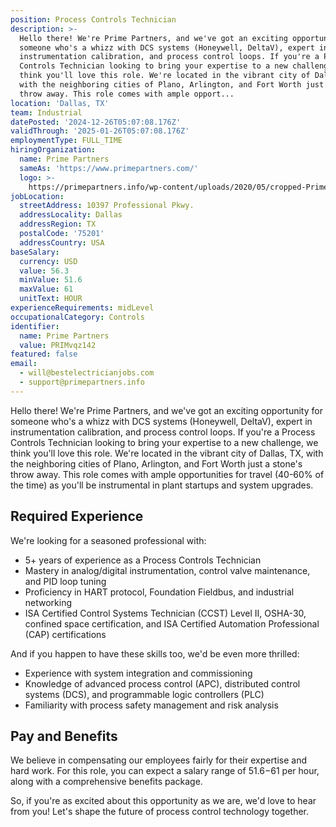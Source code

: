 ```yaml
---
position: Process Controls Technician
description: >-
  Hello there! We're Prime Partners, and we've got an exciting opportunity for
  someone who's a whizz with DCS systems (Honeywell, DeltaV), expert in
  instrumentation calibration, and process control loops. If you're a Process
  Controls Technician looking to bring your expertise to a new challenge, we
  think you'll love this role. We're located in the vibrant city of Dallas, TX,
  with the neighboring cities of Plano, Arlington, and Fort Worth just a stone's
  throw away. This role comes with ample opport...
location: 'Dallas, TX'
team: Industrial
datePosted: '2024-12-26T05:07:08.176Z'
validThrough: '2025-01-26T05:07:08.176Z'
employmentType: FULL_TIME
hiringOrganization:
  name: Prime Partners
  sameAs: 'https://www.primepartners.com/'
  logo: >-
    https://primepartners.info/wp-content/uploads/2020/05/cropped-Prime-Partners-Logo-NO-BG-1.png
jobLocation:
  streetAddress: 10397 Professional Pkwy.
  addressLocality: Dallas
  addressRegion: TX
  postalCode: '75201'
  addressCountry: USA
baseSalary:
  currency: USD
  value: 56.3
  minValue: 51.6
  maxValue: 61
  unitText: HOUR
experienceRequirements: midLevel
occupationalCategory: Controls
identifier:
  name: Prime Partners
  value: PRIMvqz142
featured: false
email:
  - will@bestelectricianjobs.com
  - support@primepartners.info
---
```




Hello there! We're Prime Partners, and we've got an exciting opportunity for someone who's a whizz with DCS systems (Honeywell, DeltaV), expert in instrumentation calibration, and process control loops. If you're a Process Controls Technician looking to bring your expertise to a new challenge, we think you'll love this role. We're located in the vibrant city of Dallas, TX, with the neighboring cities of Plano, Arlington, and Fort Worth just a stone's throw away. This role comes with ample opportunities for travel (40-60% of the time) as you'll be instrumental in plant startups and system upgrades.

## Required Experience

We're looking for a seasoned professional with:

- 5+ years of experience as a Process Controls Technician
- Mastery in analog/digital instrumentation, control valve maintenance, and PID loop tuning
- Proficiency in HART protocol, Foundation Fieldbus, and industrial networking
- ISA Certified Control Systems Technician (CCST) Level II, OSHA-30, confined space certification, and ISA Certified Automation Professional (CAP) certifications 
   
And if you happen to have these skills too, we'd be even more thrilled:

- Experience with system integration and commissioning
- Knowledge of advanced process control (APC), distributed control systems (DCS), and programmable logic controllers (PLC)
- Familiarity with process safety management and risk analysis

## Pay and Benefits

We believe in compensating our employees fairly for their expertise and hard work. For this role, you can expect a salary range of $51.6-$61 per hour, along with a comprehensive benefits package. 

So, if you're as excited about this opportunity as we are, we'd love to hear from you! Let's shape the future of process control technology together.
